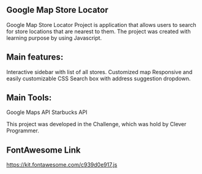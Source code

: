 ## Google Map Store Locator

Google Map Store Locator Project is application that allows users to search for store locations that are nearest to them. The project was created with learning purpose by using Javascript.

## Main features:
Interactive sidebar with list of all stores.
Customized map
Responsive and easily customizable CSS
Search box with address suggestion dropdown.


## Main Tools:
Google Maps API
Starbucks API 

This project was developed in the Challenge, which was hold by Clever Programmer. 



## FontAwesome Link

https://kit.fontawesome.com/c939d0e917.js


